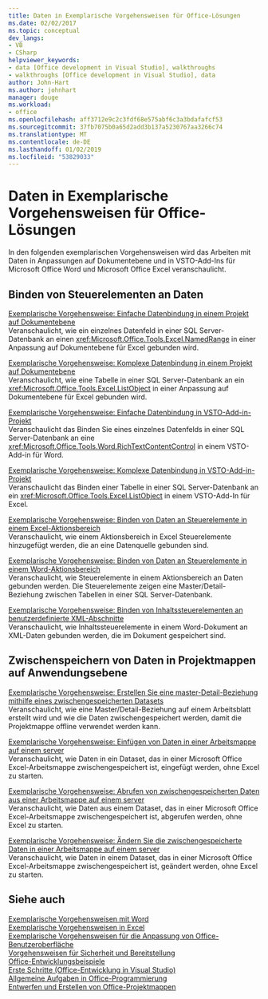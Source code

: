 ```yaml
---
title: Daten in Exemplarische Vorgehensweisen für Office-Lösungen
ms.date: 02/02/2017
ms.topic: conceptual
dev_langs:
- VB
- CSharp
helpviewer_keywords:
- data [Office development in Visual Studio], walkthroughs
- walkthroughs [Office development in Visual Studio], data
author: John-Hart
ms.author: johnhart
manager: douge
ms.workload:
- office
ms.openlocfilehash: aff3712e9c2c3fdf68e575abf6c3a3bdafafcf53
ms.sourcegitcommit: 37fb7075b0a65d2add3b137a5230767aa3266c74
ms.translationtype: MT
ms.contentlocale: de-DE
ms.lasthandoff: 01/02/2019
ms.locfileid: "53829033"
---
```

# <a name="data-in-office-solutions-walkthroughs"></a>Daten in Exemplarische Vorgehensweisen für Office-Lösungen
  In den folgenden exemplarischen Vorgehensweisen wird das Arbeiten mit Daten in Anpassungen auf Dokumentebene und in VSTO-Add-Ins für Microsoft Office Word und Microsoft Office Excel veranschaulicht.  
  
## <a name="bind-controls-to-data"></a>Binden von Steuerelementen an Daten  
 [Exemplarische Vorgehensweise: Einfache Datenbindung in einem Projekt auf Dokumentebene](../vsto/walkthrough-simple-data-binding-in-a-document-level-project.md)  
 Veranschaulicht, wie ein einzelnes Datenfeld in einer SQL Server-Datenbank an einen <xref:Microsoft.Office.Tools.Excel.NamedRange> in einer Anpassung auf Dokumentebene für Excel gebunden wird.  
  
 [Exemplarische Vorgehensweise: Komplexe Datenbindung in einem Projekt auf Dokumentebene](../vsto/walkthrough-complex-data-binding-in-a-document-level-project.md)  
 Veranschaulicht, wie eine Tabelle in einer SQL Server-Datenbank an ein <xref:Microsoft.Office.Tools.Excel.ListObject> in einer Anpassung auf Dokumentebene für Excel gebunden wird.  
  
 [Exemplarische Vorgehensweise: Einfache Datenbindung in VSTO-Add-in-Projekt](../vsto/walkthrough-simple-data-binding-in-vsto-add-in-project.md)  
 Veranschaulicht das Binden Sie eines einzelnes Datenfelds in einer SQL Server-Datenbank an eine <xref:Microsoft.Office.Tools.Word.RichTextContentControl> in einem VSTO-Add-in für Word.  
  
 [Exemplarische Vorgehensweise: Komplexe Datenbindung in VSTO-Add-in-Projekt](../vsto/walkthrough-complex-data-binding-in-vsto-add-in-project.md)  
 Veranschaulicht das Binden einer Tabelle in einer SQL Server-Datenbank an ein <xref:Microsoft.Office.Tools.Excel.ListObject> in einem VSTO-Add-In für Excel.  
  
 [Exemplarische Vorgehensweise: Binden von Daten an Steuerelemente in einem Excel-Aktionsbereich](../vsto/walkthrough-binding-data-to-controls-on-an-excel-actions-pane.md)  
 Veranschaulicht, wie einem Aktionsbereich in Excel Steuerelemente hinzugefügt werden, die an eine Datenquelle gebunden sind.  
  
 [Exemplarische Vorgehensweise: Binden von Daten an Steuerelemente in einem Word-Aktionsbereich](../vsto/walkthrough-binding-data-to-controls-on-a-word-actions-pane.md)  
 Veranschaulicht, wie Steuerelemente in einem Aktionsbereich an Daten gebunden werden. Die Steuerelemente zeigen eine Master/Detail-Beziehung zwischen Tabellen in einer SQL Server-Datenbank.  
  
 [Exemplarische Vorgehensweise: Binden von Inhaltssteuerelementen an benutzerdefinierte XML-Abschnitte](../vsto/walkthrough-binding-content-controls-to-custom-xml-parts.md)  
 Veranschaulicht, wie Inhaltssteuerelemente in einem Word-Dokument an XML-Daten gebunden werden, die im Dokument gespeichert sind.  
  
## <a name="cache-data-in-document-level-solutions"></a>Zwischenspeichern von Daten in Projektmappen auf Anwendungsebene  
 [Exemplarische Vorgehensweise: Erstellen Sie eine master-Detail-Beziehung mithilfe eines zwischengespeicherten Datasets](../vsto/walkthrough-creating-a-master-detail-relation-using-a-cached-dataset.md)  
 Veranschaulicht, wie eine Master/Detail-Beziehung auf einem Arbeitsblatt erstellt wird und wie die Daten zwischengespeichert werden, damit die Projektmappe offline verwendet werden kann.  
  
 [Exemplarische Vorgehensweise: Einfügen von Daten in einer Arbeitsmappe auf einem server](../vsto/walkthrough-inserting-data-into-a-workbook-on-a-server.md)  
 Veranschaulicht, wie Daten in ein Dataset, das in einer Microsoft Office Excel-Arbeitsmappe zwischengespeichert ist, eingefügt werden, ohne Excel zu starten.  
  
 [Exemplarische Vorgehensweise: Abrufen von zwischengespeicherten Daten aus einer Arbeitsmappe auf einem server](../vsto/walkthrough-retrieving-cached-data-from-a-workbook-on-a-server.md)  
 Veranschaulicht, wie Daten aus einem Dataset, das in einer Microsoft Office Excel-Arbeitsmappe zwischengespeichert ist, abgerufen werden, ohne Excel zu starten.  
  
 [Exemplarische Vorgehensweise: Ändern Sie die zwischengespeicherte Daten in einer Arbeitsmappe auf einem server](../vsto/walkthrough-changing-cached-data-in-a-workbook-on-a-server.md)  
 Veranschaulicht, wie Daten in einem Dataset, das in einer Microsoft Office Excel-Arbeitsmappe zwischengespeichert ist, geändert werden, ohne Excel zu starten.  
  
## <a name="see-also"></a>Siehe auch  
 [Exemplarische Vorgehensweisen mit Word](../vsto/walkthroughs-using-word.md)   
 [Exemplarische Vorgehensweisen in Excel](../vsto/walkthroughs-using-excel.md)   
 [Exemplarische Vorgehensweisen für die Anpassung von Office-Benutzeroberfläche](../vsto/office-ui-customization-walkthroughs.md)   
 [Vorgehensweisen für Sicherheit und Bereitstellung](../vsto/security-and-deployment-walkthroughs.md)   
 [Office-Entwicklungsbeispiele](../vsto/office-development-samples.md)   
 [Erste Schritte &#40;Office-Entwicklung in Visual Studio&#41;](../vsto/getting-started-office-development-in-visual-studio.md)   
 [Allgemeine Aufgaben in Office-Programmierung](../vsto/common-tasks-in-office-programming.md)   
 [Entwerfen und Erstellen von Office-Projektmappen](../vsto/designing-and-creating-office-solutions.md)  
